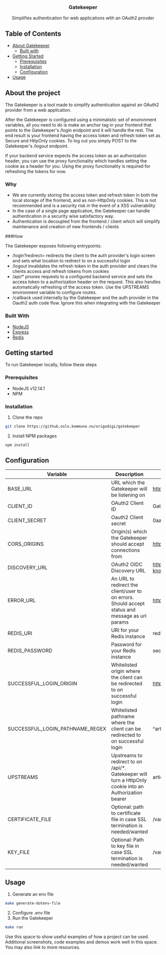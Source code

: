 <!--
*** Source of the README template: https://github.com/othneildrew/Best-README-Template/
*** Thanks for checking out this README Template. If you have a suggestion that would
*** make this better, please fork the repo and create a pull request or simply open
*** an issue with the tag "enhancement".
*** Thanks again! Now go create something AMAZING! :D
***
***
***
*** To avoid retyping too much info. Do a search and replace for the following:
*** github_username, repo, twitter_handle, email
-->


<!-- PROJECT LOGO -->
<br />
<p align="center">
  <h3 align="center">Gatekeeper</h3>

  <p align="center">
    Simplifies authentication for web applications with an OAuth2 provder
  </p>
</p>

<!-- TABLE OF CONTENTS -->
## Table of Contents

* [About Gatekeeper](#about-the-project)
  * [Built with](#built-with)
* [Getting Started](#getting-started)
  * [Prerequisites](#prerequisites)
  * [Installation](#installation)
  * [Configuration](#configuration)
* [Usage](#usage)


<!-- ABOUT THE PROJECT -->
## About the project
The Gatekeeper is a tool made to simplify authentication against an OAuth2 provider from a web application.

After the Gatekeeper is configured using a minimalistic set of environment variables, all you need to do is make an anchor tag in your frontend that points to the Gatekeeper's /login endpoint and it will handle the rest. The end result is your frontend having the access token and refresh token set as Secure and HttpOnly cookies. To log out you simply POST to the Gatekeeper's /logout endpoint.

If your backend service expects the access token as an authorization header, you can use the proxy functionality which handles setting the cookie as a header for you. Using the proxy functionality is required for refreshing the tokens for now.
### Why

* We are currently storing the access token and refresh token in both the local storage of the frontend, and as non-HttpOnly cookies. This is not recommended and is a security risk in the event of a XSS vulnerability
* In the case of a single page application, the Gatekeeper can handle authentication in a security wise satisfactory way.
* Authentication is decoupled from the frontend / client which will simplify maintenance and creation of new frontends / clients

###How

The Gatekeeper exposes following entrypoints:

- /login?redirect= redirects the client to the auth provider's login screen and sets what location to redirect to on a successful login
- /logout invalidates the refresh token in the auth provider and clears the clients access and refresh tokens from cookies
- /api/* proxies requests to a configured backend service and sets the access token to a authorization header on the request. This also handles automatically refreshing of the access token. Use the UPSTREAMS environment variable to configure routes.
- /callback used internally by the Gatekeeper and the auth provider in the Oauth2 auth code flow. Ignore this when integrating with the Gatekeeper


### Built With

* [NodeJS](https://nodejs.org/en/)
* [Express](https://expressjs.com/)
* [Redis](https://redis.io/)


<!-- GETTING STARTED -->
## Getting started

To run Gatekeeper locally, follow these steps

### Prerequisites

* NodeJS v12.14.1
* NPM

### Installation
 
1. Clone the repo
```sh
git clone https://github.oslo.kommune.no/origodigi/gatekeeper
```
2. Install NPM packages
```sh
npm install
```

<!-- CONFIGURATION -->
## Configuration
| Variable                        | Description                                                                                             | Example                                                                          |
|---------------------------------|---------------------------------------------------------------------------------------------------------|----------------------------------------------------------------------------------|
| BASE_URL                        | URL which the Gatekeeper will be listening on                                                           | https://gatekeeper.awesome.com                                                   |
| CLIENT_ID                       | OAuth2 Client ID                                                                                        | Gatekeeper                                                                       |
| CLIENT_SECRET                   | Oauth2 Client secret                                                                                    | 0aadea6c-9e01-43e9-a584-8bb579f0cc43                                             |
| CORS_ORIGINS                    | Origin(s) which the Gatekeeper should accept connections from                                           | https://awesome.com                                                              |
| DISCOVERY_URL                   | OAuth2 OIDC Discovery URL                                                                               | https://keycloak.awesome.com/auth/realms/public/.well-known/openid-configuration |
| ERROR_URL                       | An URL to redirect the client/user to on errors. Should accept status and message as url params         | https://awesome.com/error                                                        |
| REDIS_URI                       | URI for your Redis instance                                                                             | redis://redis.awesome.com                                                        |
| REDIS_PASSWORD                  | Password for your Redis instance                                                                        | secret                                                                           |
| SUCCESSFUL_LOGIN_ORIGIN         | Whitelisted origin where the client can be redirected to on successful login                            | https://awesome.com                                                              |
| SUCCESSFUL_LOGIN_PATHNAME_REGEX | Whitelisted pathname where the client can be redirected to on successful login                          | ^article/[0-9]$                                                                  |
| UPSTREAMS                       | Upstreams to redirect to on /api/*. Gatekeeper will turn a HttpOnly cookie into an Authorization bearer | articles=http://articles.service;writers=http://writers.service                  |
| CERTIFICATE_FILE                | Optional: path to certificate file in case SSL termination is needed/wanted                              | /var/keys/server.crt                                                             |
| KEY_FILE                        | Optional: Path to key file in case SSL termination is needed/wanted                                      | /var/keys/server.key                                                             |
<!-- USAGE EXAMPLES -->

## Usage

1. Generate an env file
```sh
make generate-dotenv-file
```
2. Configure .env file
3. Run the Gatekeeper
```sh
make run
```

Use this space to show useful examples of how a project can be used. Additional screenshots, code examples and demos work well in this space. You may also link to more resources.
